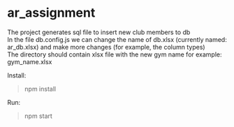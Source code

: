 # ar_assignment
The project generates sql file to insert new club members to db <br />
In the file db.config.js we can change the name of db.xlsx (currently named: ar_db.xlsx) and make more changes (for example, the column types)<br />
The directory should contain xlsx file with the new gym name
for example:
gym_name.xlsx

Install:<br />
>npm install

Run:<br />
>npm start

